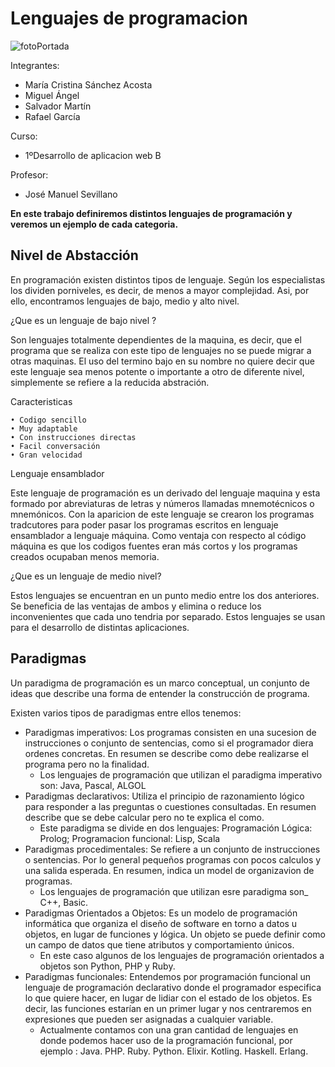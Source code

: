 # Lenguajes de programacion

[portada]:https://ecdisis.com/wp-content/uploads/2021/01/02-Lenguaje-de-programacio%CC%81n-1024x591.jpeg

![fotoPortada][portada]

Integrantes: 
- María Cristina Sánchez Acosta
- Miguel Ángel
- Salvador Martín
- Rafael García

Curso:
- 1ºDesarrollo de aplicacion web B

Profesor:
- José Manuel Sevillano 

**En este trabajo definiremos distintos lenguajes de programación y veremos un ejemplo de cada categoria.**

## Nivel de Abstacción 
En programación existen distintos tipos de lenguaje. Según los especialistas los dividen porniveles, es decir, de menos a mayor complejidad. Asi, por ello, encontramos lenguajes de bajo, medio y alto nivel.

¿Que es un lenguaje de bajo nivel ?

Son lenguajes totalmente dependientes de la maquina, es decir, que el programa que se realiza con este tipo de lenguajes no se puede migrar a otras maquinas. El uso del termino bajo en su nombre no quiere decir que este lenguaje sea menos potente o importante a otro de diferente nivel, simplemente se refiere a la reducida abstración.

Caracteristicas

    • Codigo sencillo
    • Muy adaptable 
    • Con instrucciones directas
    • Facil conversación 
    • Gran velocidad

Lenguaje ensamblador

Este lenguaje de programación es un derivado del lenguaje maquina y esta formado por abreviaturas de letras y números llamadas mnemotécnicos o mnemónicos. Con la aparicion de este lenguaje se crearon los programas tradcutores para poder pasar los programas escritos en lenguaje ensamblador a lenguaje máquina. 
Como ventaja con respecto al código máquina es que los codigos fuentes eran más cortos y los programas creados ocupaban menos memoria.

¿Que es un lenguaje de medio nivel?

Estos lenguajes se encuentran en un punto medio entre los dos anteriores. Se beneficia de las ventajas de ambos y elimina o reduce los inconvenientes que cada uno tendria por separado. Estos lenguajes se usan para el desarrollo de distintas aplicaciones. 


## Paradigmas

Un paradigma de programación es un marco conceptual, un conjunto de ideas que describe una forma de entender la construcción de programa.

Existen varios tipos de paradigmas entre ellos tenemos:
- Paradigmas imperativos: Los programas consisten en una sucesion de instrucciones o conjunto de sentencias, como si el programador diera ordenes concretas. En resumen se describe como debe realizarse el programa pero no la finalidad.
  - Los lenguajes de programación que utilizan el paradigma imperativo son: Java, Pascal, ALGOL
- Paradigmas declarativos: Utiliza el principio de razonamiento lógico para responder a las preguntas o cuestiones consultadas. En resumen describe que se debe calcular pero no te explica el como.
  - Este paradigma se divide en dos lenguajes: Programación Lógica: Prolog; Programacion funcional: Lisp, Scala
- Paradigmas procedimentales: Se refiere a un conjunto de instrucciones o sentencias. Por lo general pequeños programas con pocos calculos y una salida esperada. En resumen, indica un model de organizavion de programas.
  - Los lenguajes de programación que utilizan esre paradigma son_ C++, Basic.
- Paradigmas Orientados a Objetos: Es un modelo de programación informática que organiza el diseño de software en torno a datos u objetos, en lugar de funciones y lógica. Un objeto se puede definir como un campo de datos que tiene atributos y comportamiento únicos.
  - En este caso algunos de los lenguajes de programación orientados a objetos son Python, PHP y Ruby.
- Paradigmas funcionales: Entendemos por programación funcional un lenguaje de programación declarativo donde el programador especifica lo que quiere hacer, en lugar de lidiar con el estado de los objetos. Es decir, las funciones estarían en un primer lugar y nos centraremos en expresiones que pueden ser asignadas a cualquier variable.
  - Actualmente contamos con una gran cantidad de lenguajes en donde podemos hacer uso de la programación funcional, por ejemplo :
Java. PHP. Ruby. Python. Elixir. Kotling. Haskell. Erlang.





